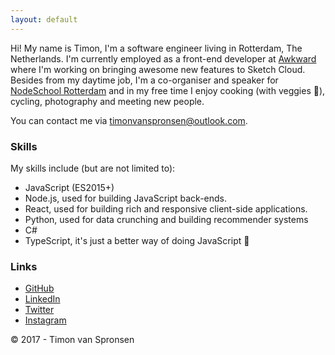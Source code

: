 ```yaml
---
layout: default
---
```


Hi! My name is Timon, I'm a software engineer living in Rotterdam, The Netherlands. I'm currently employed as a front-end developer at [Awkward](https://awkward.co/) where I'm working on bringing awesome new features to Sketch Cloud. 
Besides from my daytime job, I'm a co-organiser and speaker for [NodeSchool Rotterdam](https://www.meetup.com/nodeschool-rotterdam/) and in my free time I enjoy cooking (with veggies 🥕), cycling, photography and meeting new people.

You can contact me via [timonvanspronsen@outlook.com](mailto:timonvanspronsen@outlook.com).

### Skills

My skills include (but are not limited to):

- JavaScript (ES2015+)
- Node.js, used for building JavaScript back-ends.
- React, used for building rich and responsive client-side applications.
- Python, used for data crunching and building recommender systems
- C#
- TypeScript, it's just a better way of doing JavaScript 🙈

### Links

* [GitHub](https://github.com/timonvs)
* [LinkedIn](http://linkedin.com/in/timonvanspronsen)
* [Twitter](http://twitter.com/timonvspronsen)
* [Instagram](https://www.instagram.com/timonvanspronsen/)

<div class="footer">
	&copy; 2017 - Timon van Spronsen
</div>
